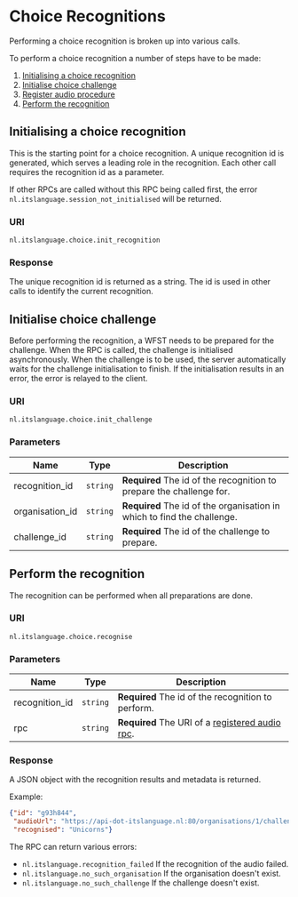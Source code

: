 # Choice Recognitions

Performing a choice recognition is broken up into various calls.

To perform a choice recognition a number of steps have to be made:

1. [Initialising a choice recognition](#initialising-a-choice-recognition)
2. [Initialise choice challenge](#initialise-choice-challenge)
3. [Register audio procedure](wamp.md#register-audio-procedure)
4. [Perform the recognition](#perform-the-recognition)


## Initialising a choice recognition

This is the starting point for a choice recognition. A unique recognition id
is generated, which serves a leading role in the recognition. Each other call
requires the recognition id as a parameter.

If other RPCs are called without this RPC being called first, the error
`nl.itslanguage.session_not_initialised` will be returned.

### URI

```
nl.itslanguage.choice.init_recognition
```

### Response

The unique recognition id is returned as a string. The id is used in other calls
to identify the current recognition.


## Initialise choice challenge

Before performing the recognition, a WFST needs to be prepared for the
challenge. When the RPC is called, the challenge is initialised asynchronously.
When the challenge is to be used, the server automatically waits for the
challenge initialisation to finish. If the initialisation results in an error,
the error is relayed to the client.

### URI

```
nl.itslanguage.choice.init_challenge
```

### Parameters

Name            | Type     | Description
----------------|----------|------------
recognition_id  | `string` | **Required** The id of the recognition to prepare the challenge for.
organisation_id | `string` | **Required** The id of the organisation in which to find the challenge.
challenge_id    | `string` | **Required** The id of the challenge to prepare.


## Perform the recognition

The recognition can be performed when all preparations are done.

### URI

```
nl.itslanguage.choice.recognise
```

### Parameters

Name           | Type     | Description
---------------|----------|------------
recognition_id | `string` | **Required** The id of the recognition to perform.
rpc            | `string` | **Required** The URI of a [registered audio rpc](wamp.md#register-audio-procedure).

### Response

A JSON object with the recognition results and metadata is returned.

Example:
```json
{"id": "g93h844",
 "audioUrl": "https://api-dot-itslanguage.nl:80/organisations/1/challenges/choice/4/recognitions/g93h844/audio",
 "recognised": "Unicorns"}
```

The RPC can return various errors:

* `nl.itslanguage.recognition_failed` If the recognition of the audio failed.
* `nl.itslanguage.no_such_organisation` If the organisation doesn't exist.
* `nl.itslanguage.no_such_challenge` If the challenge doesn't exist.


[1]: https://github.com/crossbario/autobahn-js/blob/master/doc/programming.md#registering-procedures
[2]: https://autobahn.readthedocs.io/en/latest/wamp/programming.html#registering-procedures
[progressive results]: https://crossbar.io/docs/Progressive-Call-Results/
